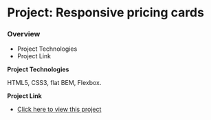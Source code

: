 # Project: Responsive pricing cards
### Overview  

* Project Technologies
* Project Link  
 
**Project Technologies** 

HTML5, CSS3, flat BEM, Flexbox.
  
**Project Link** 

* [Click here to view this project](https://mariakonstantinov.github.io/Responsive_pricing_cards/)

  
 
